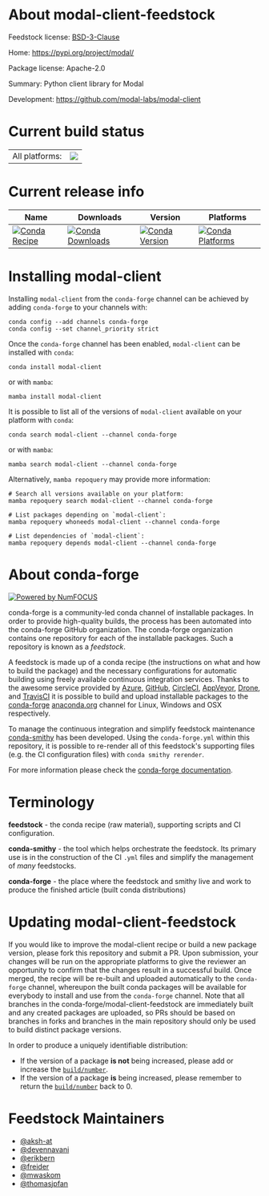 About modal-client-feedstock
============================

Feedstock license: [BSD-3-Clause](https://github.com/conda-forge/modal-client-feedstock/blob/main/LICENSE.txt)

Home: https://pypi.org/project/modal/

Package license: Apache-2.0

Summary: Python client library for Modal

Development: https://github.com/modal-labs/modal-client

Current build status
====================


<table><tr><td>All platforms:</td>
    <td>
      <a href="https://dev.azure.com/conda-forge/feedstock-builds/_build/latest?definitionId=24855&branchName=main">
        <img src="https://dev.azure.com/conda-forge/feedstock-builds/_apis/build/status/modal-client-feedstock?branchName=main">
      </a>
    </td>
  </tr>
</table>

Current release info
====================

| Name | Downloads | Version | Platforms |
| --- | --- | --- | --- |
| [![Conda Recipe](https://img.shields.io/badge/recipe-modal--client-green.svg)](https://anaconda.org/conda-forge/modal-client) | [![Conda Downloads](https://img.shields.io/conda/dn/conda-forge/modal-client.svg)](https://anaconda.org/conda-forge/modal-client) | [![Conda Version](https://img.shields.io/conda/vn/conda-forge/modal-client.svg)](https://anaconda.org/conda-forge/modal-client) | [![Conda Platforms](https://img.shields.io/conda/pn/conda-forge/modal-client.svg)](https://anaconda.org/conda-forge/modal-client) |

Installing modal-client
=======================

Installing `modal-client` from the `conda-forge` channel can be achieved by adding `conda-forge` to your channels with:

```
conda config --add channels conda-forge
conda config --set channel_priority strict
```

Once the `conda-forge` channel has been enabled, `modal-client` can be installed with `conda`:

```
conda install modal-client
```

or with `mamba`:

```
mamba install modal-client
```

It is possible to list all of the versions of `modal-client` available on your platform with `conda`:

```
conda search modal-client --channel conda-forge
```

or with `mamba`:

```
mamba search modal-client --channel conda-forge
```

Alternatively, `mamba repoquery` may provide more information:

```
# Search all versions available on your platform:
mamba repoquery search modal-client --channel conda-forge

# List packages depending on `modal-client`:
mamba repoquery whoneeds modal-client --channel conda-forge

# List dependencies of `modal-client`:
mamba repoquery depends modal-client --channel conda-forge
```


About conda-forge
=================

[![Powered by
NumFOCUS](https://img.shields.io/badge/powered%20by-NumFOCUS-orange.svg?style=flat&colorA=E1523D&colorB=007D8A)](https://numfocus.org)

conda-forge is a community-led conda channel of installable packages.
In order to provide high-quality builds, the process has been automated into the
conda-forge GitHub organization. The conda-forge organization contains one repository
for each of the installable packages. Such a repository is known as a *feedstock*.

A feedstock is made up of a conda recipe (the instructions on what and how to build
the package) and the necessary configurations for automatic building using freely
available continuous integration services. Thanks to the awesome service provided by
[Azure](https://azure.microsoft.com/en-us/services/devops/), [GitHub](https://github.com/),
[CircleCI](https://circleci.com/), [AppVeyor](https://www.appveyor.com/),
[Drone](https://cloud.drone.io/welcome), and [TravisCI](https://travis-ci.com/)
it is possible to build and upload installable packages to the
[conda-forge](https://anaconda.org/conda-forge) [anaconda.org](https://anaconda.org/)
channel for Linux, Windows and OSX respectively.

To manage the continuous integration and simplify feedstock maintenance
[conda-smithy](https://github.com/conda-forge/conda-smithy) has been developed.
Using the ``conda-forge.yml`` within this repository, it is possible to re-render all of
this feedstock's supporting files (e.g. the CI configuration files) with ``conda smithy rerender``.

For more information please check the [conda-forge documentation](https://conda-forge.org/docs/).

Terminology
===========

**feedstock** - the conda recipe (raw material), supporting scripts and CI configuration.

**conda-smithy** - the tool which helps orchestrate the feedstock.
                   Its primary use is in the construction of the CI ``.yml`` files
                   and simplify the management of *many* feedstocks.

**conda-forge** - the place where the feedstock and smithy live and work to
                  produce the finished article (built conda distributions)


Updating modal-client-feedstock
===============================

If you would like to improve the modal-client recipe or build a new
package version, please fork this repository and submit a PR. Upon submission,
your changes will be run on the appropriate platforms to give the reviewer an
opportunity to confirm that the changes result in a successful build. Once
merged, the recipe will be re-built and uploaded automatically to the
`conda-forge` channel, whereupon the built conda packages will be available for
everybody to install and use from the `conda-forge` channel.
Note that all branches in the conda-forge/modal-client-feedstock are
immediately built and any created packages are uploaded, so PRs should be based
on branches in forks and branches in the main repository should only be used to
build distinct package versions.

In order to produce a uniquely identifiable distribution:
 * If the version of a package **is not** being increased, please add or increase
   the [``build/number``](https://docs.conda.io/projects/conda-build/en/latest/resources/define-metadata.html#build-number-and-string).
 * If the version of a package **is** being increased, please remember to return
   the [``build/number``](https://docs.conda.io/projects/conda-build/en/latest/resources/define-metadata.html#build-number-and-string)
   back to 0.

Feedstock Maintainers
=====================

* [@aksh-at](https://github.com/aksh-at/)
* [@devennavani](https://github.com/devennavani/)
* [@erikbern](https://github.com/erikbern/)
* [@freider](https://github.com/freider/)
* [@mwaskom](https://github.com/mwaskom/)
* [@thomasjpfan](https://github.com/thomasjpfan/)

